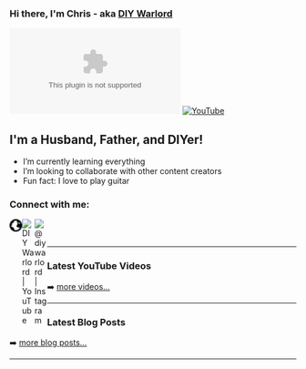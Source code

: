 ### Hi there, I'm Chris - aka [DIY Warlord][website]

[![Website](https://img.shields.io/badge/diywarlord.com-up-brightgreen&style=for-the-badge&up_color=green&up_message=up&url=https%3A%2F%2Fwww.diywarlord.com)](https://www.diywarlord.com)
[![YouTube](https://img.shields.io/youtube/channel/subscribers/UC7-VZGvTawdqwYvnk-INS2w?label=diywarlord%20on%20youtube&style=for-the-badge)](https://www.youtube.com/channel/UC7-VZGvTawdqwYvnk-INS2w)

## I'm a Husband, Father, and DIYer!

- I’m currently learning everything
- I’m looking to collaborate with other content creators
- Fun fact: I love to play guitar

### Connect with me:

[<img align="left" alt="diywarlord.com" width="22px" src="https://raw.githubusercontent.com/iconic/open-iconic/master/svg/globe.svg" />][website]
[<img align="left" alt="DIY Warlord | YouTube" width="22px" src="https://cdn.jsdelivr.net/npm/simple-icons@v3/icons/youtube.svg" />][youtube]
[<img align="left" alt="@diywarlord | Instagram" width="22px" src="https://cdn.jsdelivr.net/npm/simple-icons@v3/icons/instagram.svg" />][instagram]

<br />
<br />

---

### Latest YouTube Videos

<!-- YOUTUBE:START -->
<!-- YOUTUBE:END -->

➡️ [more videos...](https://www.youtube.com/channel/UC7-VZGvTawdqwYvnk-INS2w)

---

### Latest Blog Posts

<!-- BLOG-POST-LIST:START -->
<!-- BLOG-POST-LIST:END -->

➡️ [more blog posts...](https://diywarlord.com/blog)

---

[website]: https://www.diywarlord.com
[blog]: http://www.diywarlord.com/blog
[youtube]: https://www.youtube.com/channel/UC7-VZGvTawdqwYvnk-INS2w
[instagram]: https://www.instagram.com/diywarlord
